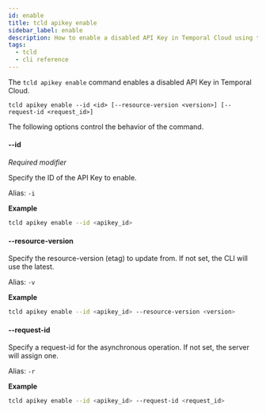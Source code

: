 ```yaml
---
id: enable
title: tcld apikey enable
sidebar_label: enable
description: How to enable a disabled API Key in Temporal Cloud using tcld.
tags:
  - tcld
  - cli reference
---
```


The `tcld apikey enable` command enables a disabled API Key in Temporal Cloud.

`tcld apikey enable --id <id> [--resource-version <version>] [--request-id <request_id>]`

The following options control the behavior of the command.

#### --id

_Required modifier_

Specify the ID of the API Key to enable.

Alias: `-i`

**Example**

```bash
tcld apikey enable --id <apikey_id>
```

#### --resource-version

Specify the resource-version (etag) to update from.
If not set, the CLI will use the latest.

Alias: `-v`

**Example**

```bash
tcld apikey enable --id <apikey_id> --resource-version <version>
```

#### --request-id

Specify a request-id for the asynchronous operation.
If not set, the server will assign one.

Alias: `-r`

**Example**

```bash
tcld apikey enable --id <apikey_id> --request-id <request_id>
```
